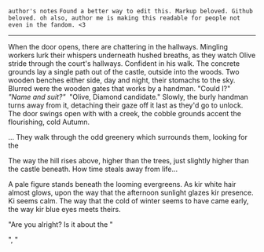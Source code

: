 `author's notes` 
 `Found a better way to edit this. Markup beloved. Github beloved.
 oh also, author me is making this readable for people not even in the fandom. <3`  
*** 
When the door opens, there are chattering in the hallways. 
Mingling workers lurk their whispers underneath hushed breaths, as they watch Olive stride through the court's hallways. Confident in his walk. The concrete grounds lay a single path out of the castle, outside into the woods. Two wooden benches either side, day and night, their stomachs to the sky. Blurred were the wooden gates that works by a handman. 
"Could I?" 
_"Name and suit?"_ 
"Olive, Diamond candidate." 
Slowly, the burly handman turns away from it, detaching their gaze off it last as they'd go to unlock. The door swings open with with a creek, the cobble grounds accent the flourishing, cold Autumn.

... They walk through the odd greenery which surrounds them, looking for the 

The way the hill rises above, higher than the trees, just slightly higher than the castle beneath.   How time steals away from life...

A pale figure stands beneath the looming evergreens. As kir white hair almost glows, upon the way that the afternoon sunlight glazes kir presence. Ki seems calm. The way that the cold of winter seems to have came early, the way kir blue eyes meets theirs. 

"Are you alright? Is it about the "

", "

